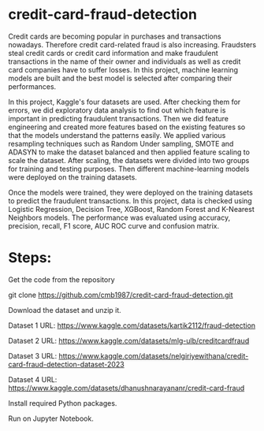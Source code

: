 # credit-card-fraud-detection
Credit cards are becoming popular in purchases and transactions nowadays. Therefore credit card-related fraud is also increasing. Fraudsters steal credit cards or credit card information and make fraudulent transactions in the name of their owner and individuals as well as credit card companies have to suffer losses. In this project, machine learning models are built and the best model is selected after comparing their performances.

In this project, Kaggle's four datasets are used. After checking them for errors, we did exploratory data analysis to find out which feature is important in predicting fraudulent transactions. Then we did feature engineering and created more features based on the existing features so that the models understand the patterns easily. We applied various resampling techniques such as Random Under sampling, SMOTE and ADASYN to make the dataset balanced and then applied feature scaling to scale the dataset. After scaling, the datasets were divided into two groups for training and testing purposes. Then different machine-learning models were deployed on the training datasets. 

Once the models were trained, they were deployed on the training datasets to predict the fraudulent transactions. In this project, data is checked using Logistic Regression, Decision Tree, XGBoost, Random Forest and K-Nearest Neighbors models. The performance was evaluated using accuracy, precision, recall, F1 score, AUC ROC curve and confusion matrix.

# Steps:

Get the code from the repository 

git clone https://github.com/cmb1987/credit-card-fraud-detection.git

Download the dataset and unzip it.

Dataset 1 URL: https://www.kaggle.com/datasets/kartik2112/fraud-detection

Dataset 2 URL: https://www.kaggle.com/datasets/mlg-ulb/creditcardfraud

Dataset 3 URL: https://www.kaggle.com/datasets/nelgiriyewithana/credit-card-fraud-detection-dataset-2023

Dataset 4 URL: https://www.kaggle.com/datasets/dhanushnarayananr/credit-card-fraud

Install required Python packages.

Run on Jupyter Notebook.
